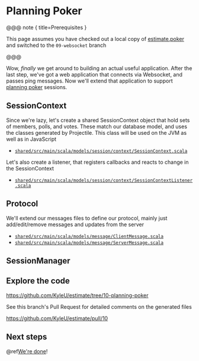 # Planning Poker

@@@ note { title=Prerequisites }

This page assumes you have checked out a local copy of [estimate.poker](https://github.com/KyleU/estimate) and switched to the `09-websocket` branch

@@@


Wow, *finally* we get around to building an actual useful application. 
After the last step, we've got a web application that connects via Websocket, and passes ping messages.
Now we'll extend that application to support [planning poker](https://en.wikipedia.org/wiki/Planning_poker) sessions.


## SessionContext

Since we're lazy, let's create a shared SessionContext object that hold sets of members, polls, and votes. 
These match our database model, and uses the classes generated by Projectile. 
This class will be used on the JVM as well as in JavaScript

- [`shared/src/main/scala/models/session/context/SessionContext.scala`](https://github.com/KyleU/estimate/blob/10-planning-poker/shared/src/main/scala/models/session/context/SessionContext.scala)

Let's also create a listener, that registers callbacks and reacts to change in the SessionContext

- [`shared/src/main/scala/models/session/context/SessionContextListener.scala`](https://github.com/KyleU/estimate/blob/10-planning-poker/shared/src/main/scala/models/session/context/SessionContextListener.scala)


## Protocol

We'll extend our messages files to define our protocol, mainly just add/edit/remove messages and updates from the server

- [`shared/src/main/scala/models/message/ClientMessage.scala`](https://github.com/KyleU/estimate/blob/10-planning-poker/shared/src/main/scala/models/message/ClientMessage.scala)
- [`shared/src/main/scala/models/message/ServerMessage.scala`](https://github.com/KyleU/estimate/blob/10-planning-poker/shared/src/main/scala/models/message/ServerMessage.scala)


## SessionManager


## Explore the code

https://github.com/KyleU/estimate/tree/10-planning-poker

See this branch's Pull Request for detailed comments on the generated files

https://github.com/KyleU/estimate/pull/10


## Next steps

@ref[We're done](11-wrapping-up.md)!
